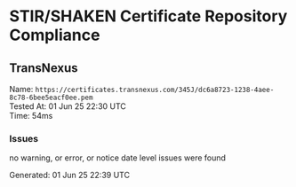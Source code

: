 # STIR/SHAKEN Certificate Repository Compliance

## TransNexus

Name: `https://certificates.transnexus.com/345J/dc6a8723-1238-4aee-8c78-6bee5eacf0ee.pem`\
Tested At: 01 Jun 25 22:30 UTC\
Time: 54ms

### Issues

no warning, or error, or notice date level issues were found

Generated: 01 Jun 25 22:39 UTC